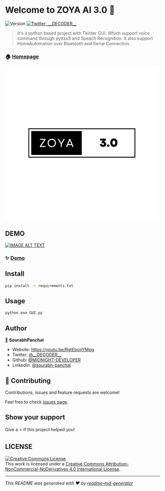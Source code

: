 # Welcome to ZOYA AI 3.0 👋
![Version](https://img.shields.io/badge/version-3.0-blue.svg?cacheSeconds=2592000)
[![Twitter: \_\_DECODER\_\_](https://img.shields.io/twitter/follow/\_\_DECODER\_\_.svg?style=social)](https://twitter.com/\_\_DECODER\_\_)

> It's a python based project with Tkinter GUI. Which support voice command through pyttsx3 and Speach  Recognition. It also support HomeAutomation over Bluetooth and Serial Connection.

### 🏠 [Homepage](https://github.com/IamCOD3X/ZOYA-AI)

![alt text](https://github.com/IamCOD3X/ZOYA-3.0/blob/main/Images/ZOYA%20LOGO.png?raw=true)

## DEMO

[![IMAGE ALT TEXT](http://img.youtube.com/vi/RgtEbonYMpg/0.jpg)](https://youtu.be/RgtEbonYMpg")
### ✨ [Demo](https://youtu.be/RgtEbonYMpg)

## Install

```sh
pip install -r requirements.txt
```

## Usage

```sh
python.exe GUI.py
```

## Author

👤 **SourabhPanchal**

* Website: https://youtu.be/RgtEbonYMpg
* Twitter: [@\_\_DECODER\_\_](https://twitter.com/\_\_DECODER\_\_)
* Github: [@MIDNIGHT-DEVELOPER](https://github.com/MIDNIGHT-DEVELOPER)
* LinkedIn: [@sourabh-panchal](https://linkedin.com/in/sourabh-panchal)

## 🤝 Contributing

Contributions, issues and feature requests are welcome!

Feel free to check [issues page](https://github.com/MIDNIGHT-DEVELOPER/ZOYA-AI/issues). 

## Show your support

Give a ⭐️ if this project helped you!

## LICENSE
<a rel="license" href="http://creativecommons.org/licenses/by-nc-nd/4.0/"><img alt="Creative Commons License" style="border-width:0" src="https://i.creativecommons.org/l/by-nc-nd/4.0/80x15.png" /></a><br />This work is licensed under a <a rel="license" href="http://creativecommons.org/licenses/by-nc-nd/4.0/">Creative Commons Attribution-NonCommercial-NoDerivatives 4.0 International License</a>.

***
_This README was generated with ❤️ by [readme-md-generator](https://github.com/kefranabg/readme-md-generator)_
 
